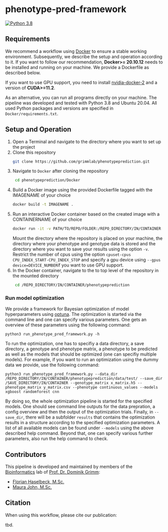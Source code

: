 # phenotype-pred-framework

[![Python 3.8](https://img.shields.io/badge/Python-3.8-3776AB)](https://www.python.org/downloads/release/python-388/)

## Requirements
We recommend a workflow using [Docker](https://www.docker.com/) to ensure a stable working environment.
Subsequently, we describe the setup and operation according to it. 
If you want to follow our recommendation, **Docker>= 20.10.12** needs to be installed and running on your machine. We provide a Dockerfile as described below.

If you want to use GPU support, you need to install [nvidia-docker-2](https://github.com/NVIDIA/nvidia-docker) and a version of **CUDA>=11.2**.

As an alternative, you can run all programs directly on your machine. 
The pipeline was developed and tested with Python 3.8 and Ubuntu 20.04.
All used Python packages and versions are specified in `Docker/requirements.txt`.

## Setup and Operation
1. Open a Terminal and navigate to the directory where you want to set up the project
2. Clone this repository
    ```bash
    git clone https://github.com/grimmlab/phenotypeprediction.git
    ```
3. Navigate to `Docker` after cloning the repository
   ```bash
    cd phenotypeprediction/Docker
   ```
4. Build a Docker image using the provided Dockerfile tagged with the IMAGENAME of your choice
    ```bash
    docker build -t IMAGENAME .
    ```
5. Run an interactive Docker container based on the created image with a CONTAINERNAME of your choice
    ```bash
    docker run -it -v PATH/TO/REPO/FOLDER:/REPO_DIRECTORY/IN/CONTAINER -v /PATH/TO/DATA/DIRECTORY:/DATA_DIRECTORY/IN/CONTAINER -v /PATH/TO/RESULTS/SAVE/DIRECTORY:/SAVE_DIRECTORY/IN/CONTAINER --cpuset-cpus CPU_INDEX_START-CPU_INDEX_STOP --gpus device=DEVICE_NUMBER --name CONTAINERNAME IMAGENAME
    ```
    Mount the directory where the repository is placed on your machine, the directory where your phenotype and genotype data is stored and the directory where you want to save your results using the option `-v`.
    Restrict the number of cpus using the option `cpuset-cpus CPU_INDEX_START-CPU_INDEX_STOP` and specify a gpu device using `--gpus device=DEVICE_NUMBER`if you want to use GPU support.
6. In the Docker container, navigate to the to top level of the repository in the mounted directory
   ```bash
    cd /REPO_DIRECTORY/IN/CONTAINER/phenotypeprediction
   ```
   
### Run model optimization
We provide a framework for Bayesian optimization of model hyperparameters using [optuna](https://optuna.readthedocs.io/en/stable/). 
The optimization is started via the command line and one can specify various parameters. One gets an overview of these parameters using the following command:

    python3 run_phenotype_pred_framework.py -h

To run the optimization, one has to specifiy a data directory, a save directory, a genotype and phenotype matrix, a phenotype to be predicted as well as the models that should be optimized (one can specifiy multiple models). 
For example, if you want to run an optimization using the dummy data we provide, use the following command:

    python3 run_phenotype_pred_framework.py --data_dir /REPO_DIRECTORY/IN/CONTAINER/phenotypeprediction/data/test/ --save_dir /SAVE_DIRECTORY/IN/CONTAINER --genotype_matrix x_matrix.h5 --phenotype_matrix y_matrix.csv --phenotype continuous_values --models xgboost randomforest cnn

By doing so, the whole optimization pipeline is started for the specified models. One should see command line outputs for the data prepration, a config overview and then the output of the optimization trials. Finally, in `--save_dir`, there will be a subfolder `results` that contains the optimization results in a structure according to the specified optimization parameters.
A list of all available models can be found under `--models` using the above described help command. Beyond that, one can specify various further parameters, also run the help command to check.

## Contributors
This pipeline is developed and maintained by members of the [Bioinformatics](https://bit.cs.tum.de) lab of [Prof. Dr. Dominik Grimm](https://bit.cs.tum.de/team/dominik-grimm/):
- [Florian Haselbeck, M.Sc.](https://bit.cs.tum.de/team/florian-haselbeck/)
- [Maura John, M.Sc.](https://bit.cs.tum.de/team/maura-john/)

## Citation
When using this workflow, please cite our publication:

tbd.
